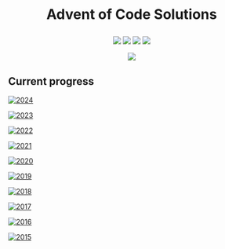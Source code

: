<h1><p align="center">Advent of Code Solutions</p></h1>
<p align="center">
    <a href="https://nodejs.org/en"><img src="https://img.shields.io/badge/Node.js-5FA04E?style=for-the-badge&logo=nodedotjs&logoColor=white"></a>
    <a href="https://developer.mozilla.org/de/docs/Web/JavaScript/Reference"><img src="https://img.shields.io/badge/JavaScript-F7DF1E?style=for-the-badge&logo=javascript&logoColor=white"></a>
    <a href="https://eslint.org/"><img src="https://img.shields.io/badge/ESLint-4B32C3?style=for-the-badge&logo=eslint&logoColor=white"></a>
    <a href="https://prettier.io/"><img src="https://img.shields.io/badge/Prettier-F7B93E?style=for-the-badge&logo=prettier&logoColor=white"></a>
</p>

<p align="center">
<a href="https://adventofcode.com/"><img src="https://img.shields.io/badge/Advent of Code-0f0f23?style=for-the-badge&logo=adventofcode&logoColor=ffff66"></a>
</p>

## Current progress

[![2024](https://badgen.net/badge/2024/50%20of%2050/green?icon=adventofcode)](aoc2024)

[![2023](https://badgen.net/badge/2023/50%20of%2050/green?icon=adventofcode)](aoc2023)

[![2022](https://badgen.net/badge/2022/8%20of%2050/orange?icon=adventofcode)](aoc2024)

[![2021](https://badgen.net/badge/2021/0%20of%2050/red?icon=adventofcode)](.)

[![2020](https://badgen.net/badge/2020/0%20of%2050/red?icon=adventofcode)](.)

[![2019](https://badgen.net/badge/2019/0%20of%2050/red?icon=adventofcode)](.)

[![2018](https://badgen.net/badge/2018/0%20of%2050/red?icon=adventofcode)](.)

[![2017](https://badgen.net/badge/2017/0%20of%2050/red?icon=adventofcode)](.)

[![2016](https://badgen.net/badge/2016/0%20of%2050/red?icon=adventofcode)](.)

[![2015](https://badgen.net/badge/2015/0%20of%2050/red?icon=adventofcode)](.)
